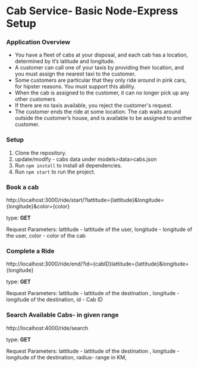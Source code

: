 # Cab Service- Basic Node-Express Setup
### Application Overview
- You have a fleet of cabs at your disposal, and each cab has a location, determined by it’s latitude and longitude.
- A customer can call one of your taxis by providing their location, and you must assign the nearest taxi to the customer.
- Some customers are particular that they only ride around in pink cars, for hipster reasons. You must support this ability.
- When the cab is assigned to the customer, it can no longer pick up any other customers
- If there are no taxis available, you reject the customer's request.
- The customer ends the ride at some location. The cab waits around outside the customer’s house, and is available to be assigned to another customer.


### Setup
1. Clone the repository.
2. update/modify - cabs data under models>data>cabs.json
3. Run `npm install` to install all dependencies.
4. Run `npm start` to run the project.



### Book a cab
http://localhost:3000/ride/start/?lattitude={lattitude}&longitude={longitude}&color={color}

type: **GET**

Request Parameters: 
lattitude - lattitude of the user<required>,
longitude - longitude of the user<required>,
color - color of the cab <optional>

### Complete a Ride
http://localhost:3000/ride/end/?id={cabID}lattitude={lattitude}&longitude={longitude}

type: **GET**

Request Parameters:
lattitude - lattitude of the destination <required>,
longitude - longitude of the destination<required>,
id - Cab ID <required>

### Search Available Cabs- in given range

http://localhost:4000/ride/search

type: **GET**

Request Parameters:
lattitude - lattitude of the destination <required>,
longitude - longitude of the destination<required>,
radius- range in KM<required>,
